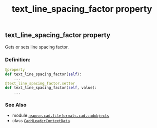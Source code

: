 ﻿---
title: text_line_spacing_factor property
second_title: Aspose.CAD for Python via .NET API References
description: 
type: docs
weight: 810
url: /python-net/aspose.cad.fileformats.cad.cadobjects/cadmleadercontextdata/text_line_spacing_factor/
is_root: false
---

## text_line_spacing_factor property


Gets or sets line spacing factor.
### Definition:
```python
@property
def text_line_spacing_factor(self):
    ...
@text_line_spacing_factor.setter
def text_line_spacing_factor(self, value):
    ...
```

### See Also
* module [`aspose.cad.fileformats.cad.cadobjects`](../../)
* class [`CadMLeaderContextData`](/cad/python-net/aspose.cad.fileformats.cad.cadobjects/cadmleadercontextdata)
